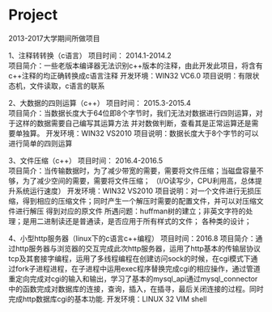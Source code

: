 # Project
2013-2017大学期间所做项目

1、注释转转换（c语言）
  项目时间： 2014.1-2014.2  
  项目简介：一些老版本编译器无法识别c++版本的注释，由此开发此项目，将含有c++注释的均正确转换成c语言注释
  开发环境：WIN32 VC6.0
  项目说明：有限状态机，文件读取，c语言的联系

2、大数据的四则运算（c++）
  项目时间： 2015.3-2015.4  
  项目简介：当数据长度大于64位即8个字节时，我们无法对数据进行四则运算，对于这样的数据需要自己编写其运算方法
            并对数做判断，查看其是正常运算还是需要单独算。
  开发环境：WIN32 VS2010
  项目说明：数据长度大于8个字节的可以进行简单的四则运算

3、文件压缩（c++）
  项目时间： 2016.4-2016.5  
  项目简介：当传输数据时，为了减少带宽的需要，需要将文件压缩；当磁盘容量不够，为了减少空间的需要，需要将文件压缩；
            （I/O读写少，CPU利用高，总体提升系统运行速度）
  开发环境：WIN32 VS2010
  项目说明：对一个文件进行无损压缩，得到相应的压缩文件；同时产生一个解压时需要的配置文件，并可以对压缩文件进行解压
            得到对应的原文件
  所遇问题：huffman树的建立；非英文字符的处理；是用二进制读还是普通读，是否应用于所有样式的文件；
            各种类的设计；
 
4、小型http服务器（linux下的c语言c++编程）
  项目时间：2016.8 
  项目简介：通过http服务器与浏览器的交互完成此次http服务器，运用了http基本的传输层协议tcp及其套接字编程，运用了多线程编程在创建访问sock的时候，在cgi模式下通过fork子进程进程，在子进程中运用exec程序替换完成cgi的相应操作，通过管道重定向完成对cgi的输入和输出，学习了基本的mysql_api通过mysql_connector中的函数完成对数据库的连接，查询，插入，在插寻，最后关闭连接的过程。同时完成http数据库cgi的基本功能.
  开发环境：LINUX 32 VIM shell


